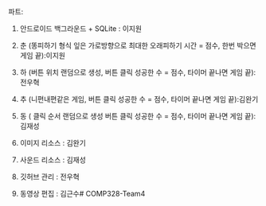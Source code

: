 파트:
1. 안드로이드 백그라운드 + SQLite : 이지원
2. 춘 (똥피하기 형식 잎은 가로방향으로 최대한 오래피하기 시간 = 점수, 한번  박으면 게임 끝):이지원
3. 하 (버튼 위치 랜덤으로 생성, 버튼 클릭 성공한 수 = 점수, 타이머 끝나면  게임 끝):전우혁
4. 추 (니편내편같은 게임, 버튼 클릭 성공한 수 = 점수, 타이머 끝나면 게임  끝):김완기
5. 동 ( 클릭 순서 랜덤으로 생성 버튼 클릭 성공한 수 = 점수, 타이머 끝나면  게임 끝):김재성
6. 이미지 리소스 : 김완기
7. 사운드 리소스 : 김재성
8. 깃허브 관리 : 전우혁

9. 동영상 편집 : 김근수# COMP328-Team4
